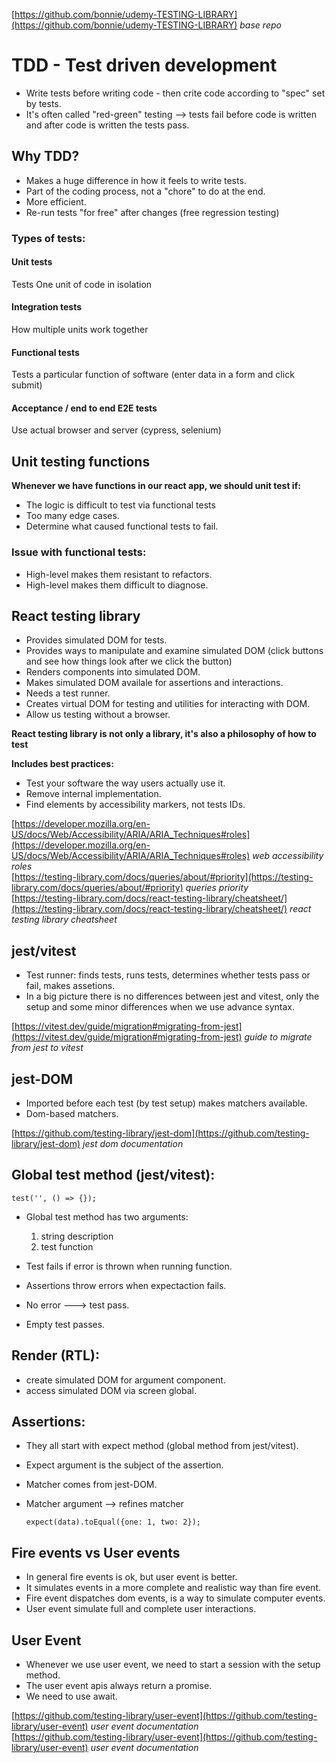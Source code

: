 [https://github.com/bonnie/udemy-TESTING-LIBRARY](https://github.com/bonnie/udemy-TESTING-LIBRARY)  *base repo*

# TDD - Test driven development

- Write tests before writing code - then crite code according to "spec" set by tests.
- It's often called "red-green" testing --> tests fail before code is written and after code is written the tests pass.

## Why TDD?

   - Makes a huge difference in how it feels to write tests.
   - Part of the coding process, not a "chore" to do at the end.
   - More efficient.
   - Re-run tests "for free" after changes (free regression testing)

   ### Types of tests:

   #### Unit tests
   Tests One unit of code in isolation

   #### Integration tests
   How multiple units work together

   #### Functional tests
   Tests a particular function of software (enter data in a form and click submit)

   #### Acceptance / end to end E2E tests
   Use actual browser and server (cypress, selenium)

   ## Unit testing functions
   **Whenever we have functions in our react app, we should unit test if:**
   -  The logic is difficult to test via functional tests
   -  Too many edge cases.
   -  Determine what caused functional tests to fail.
 
   ### Issue with functional tests:
   - High-level makes them resistant to refactors.
   - High-level makes them difficult to diagnose.
  
## React testing library

  - Provides simulated DOM for tests.
  - Provides ways to manipulate and examine simulated DOM (click buttons and see how things look after we click the button)
  - Renders components into simulated DOM.
  - Makes simulated DOM availale for assertions and interactions.
  - Needs a test runner.
  - Creates virtual DOM for testing and utilities for interacting with DOM.
  - Allow us testing without a browser.

  **React testing library is not only a library, it's also a philosophy of how to test**

  **Includes best practices:**
  - Test your software the way users actually use it.
  - Remove internal implementation.
  - Find elements by accessibility markers, not tests IDs.

  [https://developer.mozilla.org/en-US/docs/Web/Accessibility/ARIA/ARIA_Techniques#roles](https://developer.mozilla.org/en-US/docs/Web/Accessibility/ARIA/ARIA_Techniques#roles)  *web accessibility roles*  
  [https://testing-library.com/docs/queries/about/#priority](https://testing-library.com/docs/queries/about/#priority)  *queries priority*  
  [https://testing-library.com/docs/react-testing-library/cheatsheet/](https://testing-library.com/docs/react-testing-library/cheatsheet/)  *react testing library cheatsheet*  

## jest/vitest

  - Test runner: finds tests, runs tests, determines whether tests pass or fail, makes assetions.
  - In a big picture there is no differences between jest and vitest, only the setup  and some minor differences when we use advance syntax.

  [https://vitest.dev/guide/migration#migrating-from-jest](https://vitest.dev/guide/migration#migrating-from-jest)  *guide to migrate from jest to vitest*

##  jest-DOM

  - Imported before each test (by test setup) makes matchers available.
  - Dom-based matchers.

  [https://github.com/testing-library/jest-dom](https://github.com/testing-library/jest-dom)  *jest dom documentation*  

## Global test method (jest/vitest):

  `test('', () => {});`

  - Global test method has two arguments:
    1. string description
    2. test function

  - Test fails if error is thrown when running function.
  - Assertions throw errors when expectaction fails.
  - No error ---> test pass.
  - Empty test passes.

## Render (RTL):
  - create simulated DOM for argument component.
  - access simulated DOM via screen global.

## Assertions:

  - They all start with expect method (global method from jest/vitest).
  - Expect argument is the subject of the assertion.
  - Matcher comes from jest-DOM.
  - Matcher argument --> refines matcher

    `expect(data).toEqual({one: 1, two: 2});`

## Fire events vs User events

  - In general fire events is ok, but user event is better.
  - It simulates events in a more complete and realistic way than fire event.
  - Fire event dispatches dom events, is a way to simulate computer events.
  - User event simulate full and complete user interactions.

## User Event
  - Whenever we use user event, we need to start a session with the setup method.
  - The user event apis always return a promise.
  - We need to use await.
    
  [https://github.com/testing-library/user-event](https://github.com/testing-library/user-event)  *user event documentation*  
  [https://github.com/testing-library/user-event](https://github.com/testing-library/user-event)  *user event documentation*  








